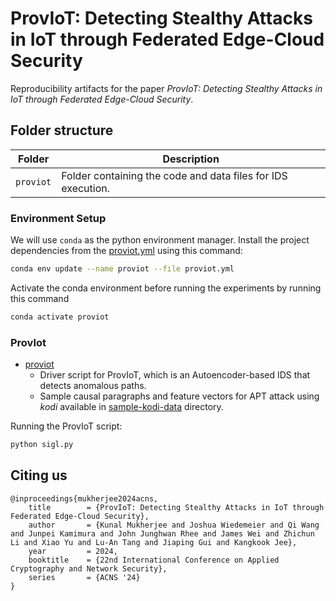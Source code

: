 # ProvIoT: Detecting Stealthy Attacks in IoT through Federated Edge-Cloud Security

Reproducibility artifacts for the paper _ProvIoT: Detecting Stealthy Attacks in IoT through Federated Edge-Cloud Security_.

## Folder structure

| Folder | Description|
| -------|-----------|
| `proviot`| Folder containing the code and data files for IDS execution. |

### Environment Setup

We will use `conda` as the python environment manager. Install the project dependencies from the [proviot.yml](proviot.yml) using this command:

```bash
conda env update --name proviot --file proviot.yml
```

Activate the conda environment before running the experiments by running this command

```bash
conda activate proviot
```

### ProvIot

* [proviot](intrusion-detection-system/proviot.py)
  * Driver script for ProvIoT, which is an Autoencoder-based IDS that detects anomalous paths.
  * Sample causal paragraphs and feature vectors for APT attack using _kodi_ available in [sample-kodi-data](intrusion-detection-system/sample-kodi-data) directory.
  
Running the ProvIoT script:

```bash
python sigl.py
```

## Citing us

```
@inproceedings{mukherjee2024acns,
	title        = {ProvIoT: Detecting Stealthy Attacks in IoT through Federated Edge-Cloud Security},
	author       = {Kunal Mukherjee and Joshua Wiedemeier and Qi Wang and Junpei Kamimura and John Junghwan Rhee and James Wei and Zhichun Li and Xiao Yu and Lu-An Tang and Jiaping Gui and Kangkook Jee},
	year         = 2024,
	booktitle    = {22nd International Conference on Applied Cryptography and Network Security},
	series       = {ACNS '24}
}
```
